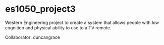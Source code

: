 # es1050_project3
Western Engineering project to create a system that allows people with low cognition and physical ability to use to a TV remote.

Collaborator: duncangrace
